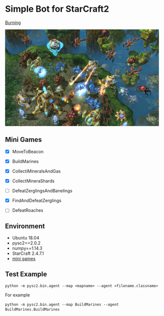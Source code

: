 # Simple Bot for StarCraft2

[Burning](https://github.com/burning846)

![](./img/1.jpeg)

## Mini Games

- [x] MoveToBeacon

- [x] BuildMarines

- [x] CollectiMineralsAndGas

- [x] CollectMineraShards

- [ ] DefeatZerglingsAndBanelings

- [x] FindAndDefeatZerglings

- [ ] DefeatRoaches

## Environment
- Ubuntu 18.04
- pysc2==2.0.2
- numpy==1.14.3
- StarCraft 2.4.7.1
- [mini games](https://github.com/deepmind/pysc2)

## Test Example
```shell
python -m pysc2.bin.agent --map <mapname> --agent <filename.classname>
```
For example 
```shell
python -m pysc2.bin.agent --map BuildMarines --agent BuildMarines.BuildMarines
```

